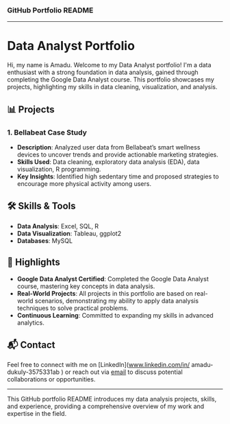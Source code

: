 ### GitHub Portfolio README

---

# Data Analyst Portfolio

Hi, my name is Amadu.
Welcome to my Data Analyst portfolio! I'm a data enthusiast with a strong foundation in data analysis, gained through completing the Google Data Analyst course. This portfolio showcases my projects, highlighting my skills in data cleaning, visualization, and analysis.

## 📊 Projects

### 1. **Bellabeat Case Study**
   - **Description**: Analyzed user data from Bellabeat’s smart wellness devices to uncover trends and provide actionable marketing strategies.
   - **Skills Used**: Data cleaning, exploratory data analysis (EDA), data visualization, R programming.
   - **Key Insights**: Identified high sedentary time and proposed strategies to encourage more physical activity among users.


## 🛠️ Skills & Tools

- **Data Analysis**: Excel, SQL, R
- **Data Visualization**: Tableau, ggplot2
- **Databases**: MySQL

## 🌟 Highlights

- **Google Data Analyst Certified**: Completed the Google Data Analyst course, mastering key concepts in data analysis.
- **Real-World Projects**: All projects in this portfolio are based on real-world scenarios, demonstrating my ability to apply data analysis techniques to solve practical problems.
- **Continuous Learning**: Committed to expanding my skills in advanced analytics.

## 📬 Contact

Feel free to connect with me on [LinkedIn](www.linkedin.com/in/
amadu-dukuly-3575331ab
) or reach out via [email](dukulyone2017@gmail.com) to discuss potential collaborations or opportunities.

---

This GitHub portfolio README introduces my data analysis projects, skills, and experience, providing a comprehensive overview of my work and expertise in the field.
